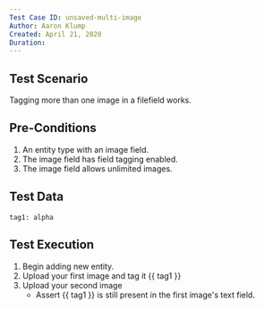 ```yaml
---
Test Case ID: unsaved-multi-image
Author: Aaron Klump
Created: April 21, 2020
Duration:
---
```

## Test Scenario

Tagging more than one image in a filefield works.

## Pre-Conditions

1. An entity type with an image field.
1. The image field has field tagging enabled.
1. The image field allows unlimited images.

## Test Data

    tag1: alpha

## Test Execution

1. Begin adding new entity.
1. Upload your first image and tag it {{ tag1 }}
1. Upload your second image
    - Assert {{ tag1 }} is still present in the first image's text field.
